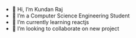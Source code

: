 - 👋 Hi, I’m Kundan Raj
- 👀 I’m a Computer Science Engineering Student
- 🌱 I’m currently learning reactjs
- 💞️ I’m looking to collaborate on new project

<!---
Kundan1406/Kundan1406 is a ✨ special ✨ repository because its `README.md` (this file) appears on your GitHub profile.
You can click the Preview link to take a look at your changes.
--->
